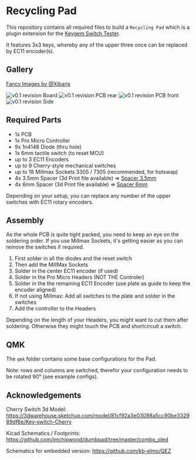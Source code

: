 # Recycling Pad

This repository contains all required files to build a `Recycling Pad` which is a plugin extension for the [Keygem Switch Tester](https://keygem.store/collections/switch-testers/products/switch-tester-3x3).

It features 3x3 keys, whereby any of the upper three once can be replaced by EC11 encoder(s).

## Gallery

[Fancy Images by @Xibaris](https://imgur.com/a/etkFRNU)

![v0.1 revision Board](https://i.imgur.com/gCJmDmQ.jpeg)
![v0.1 revision PCB rear](https://i.imgur.com/9wbCSJ9.jpeg)
![v0.1 revision PCB front](https://i.imgur.com/PYV6cwx.jpeg)
![v0.1 revision Side](https://i.imgur.com/57ipPn1.jpeg)

## Required Parts

* 1x PCB
* 1x Pro Micro Controller
* 9x 1n4148 Diode (thru hole)
* 1x 6mm tactile switch (to reset MCU)
* up to 3 EC11 Encoders
* up to 9 Cherry-style mechanical switches
* up to 18 Millmax Sockets 3305 / 7305 (recommended, for hotswap)
* 4x 3.5mm Spacer (3d Print file available) => [Spacer 3.5mm](./Case/Recycling_Pad-Spacer_3,5mm.stl)
* 4x 6mm Spacer (3d Print file available) => [Spacer 6mm](./Case/Recycling_Pad-Spacer_9mm.stl)

Depending on your setup, you can replace any number of the upper switches with EC11 rotary encoders.

## Assembly

As the whole PCB is quite tight packed, you need to keep an eye on the soldering order. If you use Millmax Sockets, it's getting easier as you can remove the switches if required.

1. First solder in all the diodes and the reset switch
2. Then add the MillMax Sockets
3. Solder in the center EC11 encoder (if used)
3. Solder in the Pro Micro Headers (NOT THE Controler)
4. Solder in the the remaining EC11 Encoder (use plate as guide to keep the encoder aligned)
5. If not using Millmax: Add all switches to the plate and solder in the switches
5. Add the controller to the Headers

Depending on the length of your Headers, you might want to cut them after soldering. Otherwise they might touch the PCB and shortcircuit a switch.


## QMK

The `qmk` folder contains some base configurations for the Pad.

Note: rows and columns are switched, therefor your configuration needs to be rotated 90° (see example configs).

## Acknowledgements

Cherry Switch 3d Model: https://3dwarehouse.sketchup.com/model/81cf92a3e03098a5cc90be332989df6e/Key-switch-Cherry

Kicad Schematics / Footprints: https://github.com/imchipwood/dumbpad/tree/master/combo_oled

Schematics for embedded version: https://github.com/kb-elmo/QEZ

